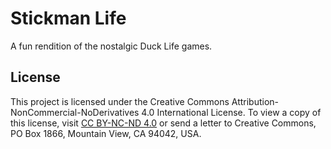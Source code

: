# Stickman Life

A fun rendition of the nostalgic Duck Life games.

## License

This project is licensed under the Creative Commons Attribution-NonCommercial-NoDerivatives 4.0 International License. To view a copy of this license, visit [CC BY-NC-ND 4.0](https://creativecommons.org/licenses/by-nc-nd/4.0/) or send a letter to Creative Commons, PO Box 1866, Mountain View, CA 94042, USA.
